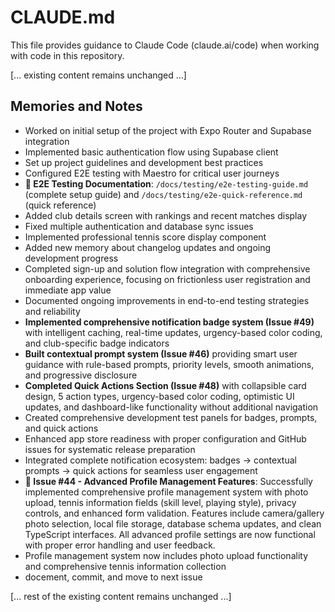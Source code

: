 # CLAUDE.md

This file provides guidance to Claude Code (claude.ai/code) when working with code in this repository.

[... existing content remains unchanged ...]

## Memories and Notes

- Worked on initial setup of the project with Expo Router and Supabase integration
- Implemented basic authentication flow using Supabase client
- Set up project guidelines and development best practices
- Configured E2E testing with Maestro for critical user journeys
- **📖 E2E Testing Documentation**: `/docs/testing/e2e-testing-guide.md` (complete setup guide) and `/docs/testing/e2e-quick-reference.md` (quick reference)
- Added club details screen with rankings and recent matches display
- Fixed multiple authentication and database sync issues
- Implemented professional tennis score display component
- Added new memory about changelog updates and ongoing development progress
- Completed sign-up and solution flow integration with comprehensive onboarding experience, focusing on frictionless user registration and immediate app value
- Documented ongoing improvements in end-to-end testing strategies and reliability
- **Implemented comprehensive notification badge system (Issue #49)** with intelligent caching, real-time updates, urgency-based color coding, and club-specific badge indicators
- **Built contextual prompt system (Issue #46)** providing smart user guidance with rule-based prompts, priority levels, smooth animations, and progressive disclosure
- **Completed Quick Actions Section (Issue #48)** with collapsible card design, 5 action types, urgency-based color coding, optimistic UI updates, and dashboard-like functionality without additional navigation
- Created comprehensive development test panels for badges, prompts, and quick actions
- Enhanced app store readiness with proper configuration and GitHub issues for systematic release preparation
- Integrated complete notification ecosystem: badges → contextual prompts → quick actions for seamless user engagement
- **🔧 Issue #44 - Advanced Profile Management Features**: Successfully implemented comprehensive profile management system with photo upload, tennis information fields (skill level, playing style), privacy controls, and enhanced form validation. Features include camera/gallery photo selection, local file storage, database schema updates, and clean TypeScript interfaces. All advanced profile settings are now functional with proper error handling and user feedback.
- Profile management system now includes photo upload functionality and comprehensive tennis information collection
- docement, commit, and move to next issue

[... rest of the existing content remains unchanged ...]